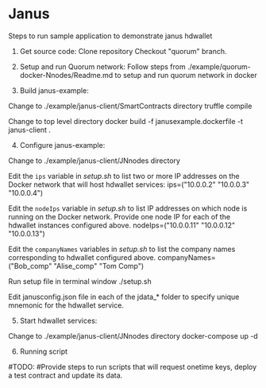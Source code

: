 # Janus

Steps to run sample application to demonstrate janus hdwallet

1. Get source code:
Clone repository 
Checkout "quorum" branch.

2. Setup and run Quorum network:
Follow steps from ./example/quorum-docker-Nnodes/Readme.md to setup and run quorum network in docker

3. Build janus-example:

Change to ./example/janus-client/SmartContracts directory
truffle compile

Change to top level directory
docker build -f janusexample.dockerfile -t janus-client .

4. Configure janus-example:

Change to ./example/janus-client/JNnodes directory

Edit the `ips` variable in *setup.sh* to list two or more IP addresses on the Docker network that will host hdwallet services:
ips=("10.0.0.2" "10.0.0.3" "10.0.0.4")

Edit the `nodeIps` variable in *setup.sh* to list IP addresses on which node is running on the Docker network. Provide one node IP for each of the hdwallet instances configured above.
nodeIps=("10.0.0.11" "10.0.0.12" "10.0.0.13")

Edit the `companyNames` variables in *setup.sh* to list the company names corresponding to hdwallet configured above.
companyNames=("Bob_comp" "Alise_comp" "Tom Comp")

Run setup file in terminal window
./setup.sh

Edit janusconfig.json file in each of the jdata_* folder to specify unique mnemonic for the hdwallet service.

5. Start hdwallet services:

Change to ./example/janus-client/JNnodes directory
docker-compose up -d

6. Running script

#TODO:
#Provide steps to run scripts that will request onetime keys, deploy a test contract and update its data.